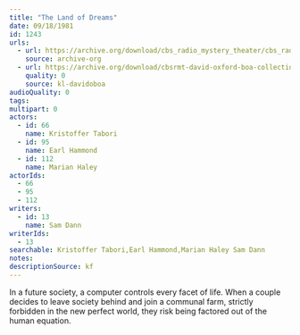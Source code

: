 ```yaml
---
title: "The Land of Dreams"
date: 09/18/1981
id: 1243
urls: 
  - url: https://archive.org/download/cbs_radio_mystery_theater/cbs_radio_mystery_theater-1201-1250.zip/cbs_radio_mystery_theater-1201-1250%2Fcbsrmt_1243_the_land_of_dreams.mp3
    source: archive-org
  - url: https://archive.org/download/cbsrmt-david-oxford-boa-collection/CBSRMT-810918-1243-The-Land-of-Dreams-(32-44)-[2007]-{BoA}.mp3
    quality: 0
    source: kl-davidoboa
audioQuality: 0
tags: 
multipart: 0
actors:  
  - id: 66
    name: Kristoffer Tabori  
  - id: 95
    name: Earl Hammond  
  - id: 112
    name: Marian Haley
actorIds:  
  - 66  
  - 95  
  - 112
writers:  
  - id: 13
    name: Sam Dann
writerIds:  
  - 13
searchable: Kristoffer Tabori,Earl Hammond,Marian Haley Sam Dann
notes: 
descriptionSource: kf
---
```

In a future society, a computer controls every facet of life. When a couple decides to leave society behind and join a communal farm, strictly forbidden in the new perfect world, they risk being factored out of the human equation.